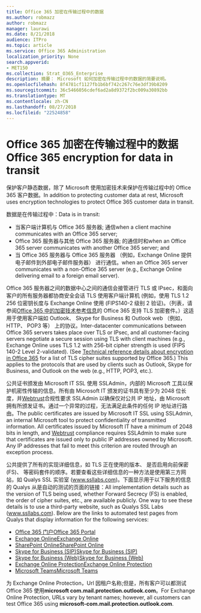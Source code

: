 ```yaml
---
title: Office 365 加密在传输过程中的数据
ms.author: robmazz
author: robmazz
manager: laurawi
ms.date: 8/21/2018
audience: ITPro
ms.topic: article
ms.service: Office 365 Administration
localization_priority: None
search.appverid:
- MET150
ms.collection: Strat_O365_Enterprise
description: 摘要： Microsoft 如何加密在传输过程中的数据的简要说明。
ms.openlocfilehash: 8f4781cf1127fb1b6bf742c267c76e3df39b8209
ms.sourcegitcommit: 36c5466056cdef6ad2a8d9372f2bc009a30892bb
ms.translationtype: MT
ms.contentlocale: zh-CN
ms.lasthandoff: 08/27/2018
ms.locfileid: "22524858"
---
```

# <a name="office-365-encryption-for-data-in-transit"></a><span data-ttu-id="8b5f1-103">Office 365 加密在传输过程中的数据</span><span class="sxs-lookup"><span data-stu-id="8b5f1-103">Office 365 encryption for data in transit</span></span>

<span data-ttu-id="8b5f1-104">保护客户静态数据，除了 Microsoft 使用加密技术来保护在传输过程中的 Office 365 客户数据。</span><span class="sxs-lookup"><span data-stu-id="8b5f1-104">In addition to protecting customer data at rest, Microsoft uses encryption technologies to protect Office 365 customer data in transit.</span></span> 

<span data-ttu-id="8b5f1-105">数据是在传输过程中：</span><span class="sxs-lookup"><span data-stu-id="8b5f1-105">Data is in transit:</span></span>
- <span data-ttu-id="8b5f1-106">当客户端计算机与 Office 365 服务器; 通信</span><span class="sxs-lookup"><span data-stu-id="8b5f1-106">when a client machine communicates with an Office 365 server;</span></span>
- <span data-ttu-id="8b5f1-107">Office 365 服务器与其他 Office 365 服务器; 的通信时和</span><span class="sxs-lookup"><span data-stu-id="8b5f1-107">when an Office 365 server communicates with another Office 365 server; and</span></span>
- <span data-ttu-id="8b5f1-108">当 Office 365 服务器与 Office 365 服务器 （例如，Exchange Online 提供电子邮件到外部电子邮件服务器） 进行通信。</span><span class="sxs-lookup"><span data-stu-id="8b5f1-108">when an Office 365 server communicates with a non-Office 365 server (e.g., Exchange Online delivering email to a foreign email server).</span></span>

<span data-ttu-id="8b5f1-p101">Office 365 服务器之间的数据中心之间的通信会接管进行 TLS 或 IPsec，和面向客户的所有服务器都协商安全会话 TLS 使用客户端计算机 (例如，使用 TLS 1.2 256 位密钥长度与 Exchange Online 使用 (FIPS140-2 级别 2 验证)。（列表，请参阅[Office 365 中的加密技术参考信息](https://support.office.com/article/Technical-reference-details-about-encryption-in-Office-365-862CBE93-4268-4EF9-BA79-277545ECF221)的 Office 365 支持 TLS 加密套件。）这适用于使用客户端如 Outlook、 Skype for Business 和 Outlook web （例如，HTTP、 POP3 等） 上的协议。</span><span class="sxs-lookup"><span data-stu-id="8b5f1-p101">Inter-datacenter communications between Office 365 servers takes place over TLS or IPsec, and all customer-facing servers negotiate a secure session using TLS with client machines (e.g., Exchange Online uses TLS 1.2 with 256-bit cipher strength is used (FIPS 140-2 Level 2-validated). (See [Technical reference details about encryption in Office 365](https://support.office.com/article/Technical-reference-details-about-encryption-in-Office-365-862CBE93-4268-4EF9-BA79-277545ECF221) for a list of TLS cipher suites supported by Office 365.) This applies to the protocols that are used by clients such as Outlook, Skype for Business, and Outlook on the web (e.g., HTTP, POP3, etc.).</span></span>

<span data-ttu-id="8b5f1-p102">公共证书颁发由 Microsoft IT SSL 使用 SSLAdmin，内部的 Microsoft 工具以保护机密性传输的信息。所有由 Microsoft IT 颁发的证书具有至少为 2048 位长度，并[Webtrust](http://www.webtrust.org/homepage-documents/item70372.pdf)合规性要求 SSLAdmin 以确保仅对公共 IP 地址，由 Microsoft 拥有所颁发证书。通过一个异常的过程，无法满足此条件的任何 IP 地址进行路由。</span><span class="sxs-lookup"><span data-stu-id="8b5f1-p102">The public certificates are issued by Microsoft IT SSL using SSLAdmin, an internal Microsoft tool to protect confidentiality of transmitted information. All certificates issued by Microsoft IT have a minimum of 2048 bits in length, and [Webtrust](http://www.webtrust.org/homepage-documents/item70372.pdf) compliance requires SSLAdmin to make sure that certificates are issued only to public IP addresses owned by Microsoft. Any IP addresses that fail to meet this criterion are routed through an exception process.</span></span>

<span data-ttu-id="8b5f1-p103">公共提供了所有的实现详细信息，如 TLS 正在使用的版本、 是否启用向前保密 (FS)、 等密码套件的顺序。若要查看这些详细信息的一种方法是使用第三方网站，如 Qualys SSL 实验室 (www.ssllabs.com)。下面显示用于以下服务的信息的 Qualys 从是自动的测试的页面的链接：</span><span class="sxs-lookup"><span data-stu-id="8b5f1-p103">All implementation details such as the version of TLS being used, whether Forward Secrecy (FS) is enabled, the order of cipher suites, etc., are available publicly. One way to see these details is to use a third-party website, such as Qualys SSL Labs (www.ssllabs.com). Below are the links to automated test pages from Qualys that display information for the following services:</span></span>
- [<span data-ttu-id="8b5f1-117">Office 365 门户</span><span class="sxs-lookup"><span data-stu-id="8b5f1-117">Office 365 Portal</span></span>](https://www.ssllabs.com/ssltest/analyze.html?d=portal.office.com&hideResults=on)
- [<span data-ttu-id="8b5f1-118">Exchange Online</span><span class="sxs-lookup"><span data-stu-id="8b5f1-118">Exchange Online</span></span>](https://www.ssllabs.com/ssltest/analyze.html?d=outlook.office365.com&hideResults=on)
- [<span data-ttu-id="8b5f1-119">SharePoint Online</span><span class="sxs-lookup"><span data-stu-id="8b5f1-119">SharePoint Online</span></span>](https://www.ssllabs.com/ssltest/analyze.html?d=microsoft-my.sharepoint.com&hideResults=on)
- [<span data-ttu-id="8b5f1-120">Skype for Business (SIP)</span><span class="sxs-lookup"><span data-stu-id="8b5f1-120">Skype for Business (SIP)</span></span>](https://www.ssllabs.com/ssltest/analyze.html?d=sipdir.online.lync.com)
- [<span data-ttu-id="8b5f1-121">Skype for Business (Web)</span><span class="sxs-lookup"><span data-stu-id="8b5f1-121">Skype for Business (Web)</span></span>](https://www.ssllabs.com/ssltest/analyze.html?d=webdir.online.lync.com&hideResults=on)
- [<span data-ttu-id="8b5f1-122">Exchange Online Protection</span><span class="sxs-lookup"><span data-stu-id="8b5f1-122">Exchange Online Protection</span></span>](https://ssl-tools.net/mailservers/microsoft-com.mail.protection.outlook.com)
- [<span data-ttu-id="8b5f1-123">Microsoft Teams</span><span class="sxs-lookup"><span data-stu-id="8b5f1-123">Microsoft Teams</span></span>](https://www.ssllabs.com/ssltest/analyze.html?d=teams.microsoft.com&latest)

<span data-ttu-id="8b5f1-124">为 Exchange Online Protection，Url 因租户名称;但是，所有客户可以都测试 Office 365 使用**microsoft com.mail.protection.outlook.com**。</span><span class="sxs-lookup"><span data-stu-id="8b5f1-124">For Exchange Online Protection, URLs vary by tenant names; however, all customers can test Office 365 using **microsoft-com.mail.protection.outlook.com**.</span></span>
